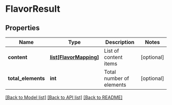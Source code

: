 # FlavorResult

## Properties
Name | Type | Description | Notes
------------ | ------------- | ------------- | -------------
**content** | [**list[FlavorMapping]**](FlavorMapping.md) | List of content items | [optional] 
**total_elements** | **int** | Total number of elements | [optional] 

[[Back to Model list]](../README.md#documentation-for-models) [[Back to API list]](../README.md#documentation-for-api-endpoints) [[Back to README]](../README.md)

